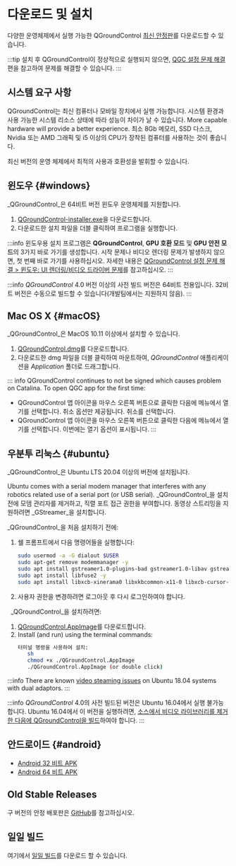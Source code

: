 # 다운로드 및 설치

다양한 운영체제에서 실행 가능한 QGroundControl [최신 안정판](../releases/release_notes.md)를 다운로드할 수 있습니다.

:::tip
설치 후 QGroundControl이 정상적으로 실행되지 않으면, [QGC 설정 문제 해결](../troubleshooting/qgc_setup.md)편을 참고하여 문제를 해결할 수 있습니다.
:::

## 시스템 요구 사항

QGroundControl는 최신 컴퓨터나 모바일 장치에서 실행 가능합니다. 시스템 환경과 사용 가능한 시스템 리소스 상태에 따라 성능이 차이가 날 수 있습니다.
More capable hardware will provide a better experience.
최소 8Gb 메모리, SSD 다스크, Nvidia 또는 AMD 그래픽 및 i5 이상의 CPU가 장착된 컴퓨터를 사용하는 것이 좋습니다.

최신 버전의 운영 체제에서 최적의 사용과 호환성을 발휘할 수 있습니다.

## 윈도우 {#windows}

_QGroundControl_은 64비트 버전 윈도우 운영체제를 지원합니다.

1. [QGroundControl-installer.exe](https://d176tv9ibo4jno.cloudfront.net/latest/QGroundControl-installer.exe)을 다운로드합니다.
2. 다운로드한 설치 파일을 더블 클릭하여 프로그램을 실행합니다.

:::info
윈도우용 설치 프로그램은 **QGroundControl**, **GPU 호환 모드** 및 **GPU 안전 모드**의 3가지 바로 가기를 생성합니다.
시작 문제나 비디오 렌더링 문제가 발생하지 않으면, 첫 번째 바로 가기를 사용하십시오.
자세한 내용은 [QGroundControl 설정 문제 해결 > 윈도우: UI 렌더링/비디오 드라이버 문제](../troubleshooting/qgc_setup.md#opengl_troubleshooting)를 참고하십시오.
:::

:::info
_QGroundControl_ 4.0 버전 이상의 사전 빌드 버전은 64비트 전용입니다.
32비트 버전은 수동으로 빌드할 수 있습니다(개발팀에서는 지원하지 않음).
:::

## Mac OS X {#macOS}

_QGroundControl_은 MacOS 10.11 이상에서 설치할 수 있습니다.

<!-- match version using https://docs.qgroundcontrol.com/master/en/qgc-dev-guide/getting_started/#native-builds -->

<!-- usually based on Qt macOS dependency -->

1. [QGroundControl.dmg](https://d176tv9ibo4jno.cloudfront.net/latest/QGroundControl.dmg)를 다운로드합니다.
2. 다운로드한 dmg 파일을 더블 클릭하여 마운트하여, _QGroundControl_ 애플리케이션을 _Application_ 폴더로 드래그합니다.

::: info
QGroundControl continues to not be signed which causes problem on Catalina. To open QGC app for the first time:

- QGroundControl 앱 아이콘을 마우스 오른쪽 버튼으로 클릭한 다음에 메뉴에서 열기를 선택합니다. 취소 옵션만 제공됩니다. 취소를 선택합니다.
- QGroundControl 앱 아이콘을 마우스 오른쪽 버튼으로 클릭한 다음에 메뉴에서 열기를 선택합니다. 이번에는 열기 옵션이 표시됩니다.
  :::

## 우분투 리눅스 {#ubuntu}

_QGroundControl_은 Ubuntu LTS 20.04 이상의 버전에 설치됩니다.

Ubuntu comes with a serial modem manager that interferes with any robotics related use of a serial port (or USB serial).
_QGroundControl_을 설치 전에 모뎀 관리자를 제거하고, 직렬 포트 접근 권한을 부여합니다.
동영상 스트리밍을 지원하려면 _GStreamer_을 설치합니다.

_QGroundControl_을 처음 설치하기 전에:

1. 쉘 프롬프트에서 다음 명령어들을 실행합니다:
   ```sh
   sudo usermod -a -G dialout $USER
   sudo apt-get remove modemmanager -y
   sudo apt install gstreamer1.0-plugins-bad gstreamer1.0-libav gstreamer1.0-gl -y
   sudo apt install libfuse2 -y
   sudo apt install libxcb-xinerama0 libxkbcommon-x11-0 libxcb-cursor-dev -y
   ```
   <!-- Note, remove install of libqt5gui5 https://github.com/mavlink/qgroundcontrol/issues/10176 fixed -->
2. 사용자 권한을 변경하려면 로그아웃 후 다시 로그인하여야 합니다.

&nbsp; _QGroundControl_을 설치하려면:

1. [QGroundControl.AppImage](https://d176tv9ibo4jno.cloudfront.net/latest/QGroundControl.AppImage)를 다운로드합니다.
2. Install (and run) using the terminal commands:
   ```sh
   터미널 명령을 사용하여 설치:
      sh
      chmod +x ./QGroundControl.AppImage
      ./QGroundControl.AppImage (or double click)
   ```

:::info
There are known [video steaming issues](../troubleshooting/qgc_setup.md#dual_vga) on Ubuntu 18.04 systems with dual adaptors.
:::

:::info
_QGroundControl_ 4.0의 사전 빌드된 버전은 Ubuntu 16.04에서 실행 불가능합니다.
Ubuntu 16.04에서 이 버전을 실행하려면, [소스에서 비디오 라이브러리를 제거한 다음에 QGroundControl을 빌드](https://dev.qgroundcontrol.com/en/getting_started/)하여야 합니다.
:::

## 안드로이드 {#android}

- [Android 32 비트 APK](https://qgroundcontrol.s3-us-west-2.amazonaws.com/latest/QGroundControl32.apk)
- [Android 64 비트 APK](https://qgroundcontrol.s3-us-west-2.amazonaws.com/latest/QGroundControl64.apk)

## Old Stable Releases

구 버전의 안정 배포판은 <a href="https://github.com/mavlink/qgroundcontrol/releases/" target="_blank">GitHub</a>를 참고하십시오.

## 일일 빌드

여기에서 [일일 빌드](../releases/daily_builds.md)를 다운로드 할 수 있습니다.
